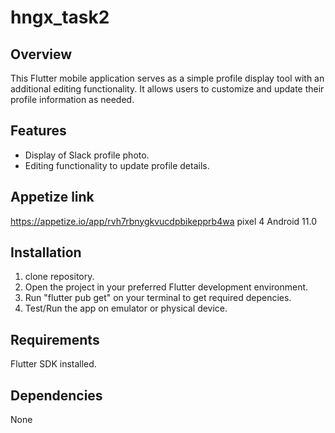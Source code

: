 # hngx_task2

## Overview
This Flutter mobile application serves as a simple profile display tool with
an additional editing functionality. It allows users to customize and update
their profile information as needed.

## Features
* Display of Slack profile photo.
* Editing functionality to update profile details.

## Appetize link
https://appetize.io/app/rvh7rbnygkvucdpbikepprb4wa
pixel 4
Android 11.0

## Installation
1. clone repository.
2. Open the project in your preferred Flutter development environment.
3. Run "flutter pub get" on your terminal to get required depencies.
4. Test/Run the app on emulator or physical device.

## Requirements
Flutter SDK installed.

## Dependencies
None
